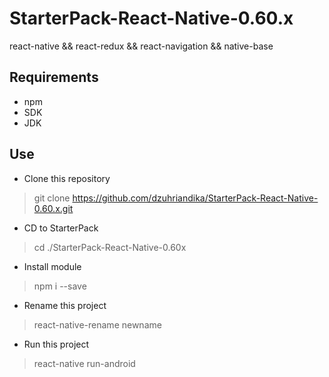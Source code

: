 # StarterPack-React-Native-0.60.x

react-native && react-redux && react-navigation && native-base

## Requirements
- npm
- SDK
- JDK

## Use

- Clone this repository
> git clone https://github.com/dzuhriandika/StarterPack-React-Native-0.60.x.git 
- CD to StarterPack
> cd ./StarterPack-React-Native-0.60x
- Install module
> npm i --save
- Rename this project
> react-native-rename newname
- Run this project
> react-native run-android
